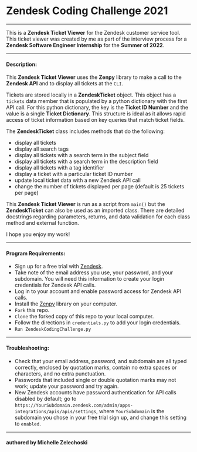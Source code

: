 # Zendesk Coding Challenge 2021
___

This is a **Zendesk Ticket Viewer** for the Zendesk customer service tool. This ticket viewer was created by me as part of the interview process for a **Zendesk Software Engineer Internship** for the **Summer of 2022**.

---

#### Description:

This **Zendesk Ticket Viewer** uses the **Zenpy** library to make a call to the **Zendesk API** and to display all tickets at the `CLI`. 

Tickets are stored locally in a **ZendeskTicket** object. This object has a `tickets` data member that is populated by a python dictionary with the first API call. For this python dictionary, the key is the **Ticket ID Number** and the value is a single **Ticket Dictionary**. This structure is ideal as it allows rapid access of ticket information based on key queries that match ticket fields.

The **ZendeskTicket** class includes methods that do the following:
- display all tickets
- display all search tags
- display all tickets with a search term in the subject field
- display all tickets with a search term in the description field
- display all tickets with a tag identifier
- display a ticket with a particular ticket ID number
- update local ticket data with a new Zendesk API call
- change the number of tickets displayed per page (default is 25 tickets per page)

This **Zendesk Ticket Viewer** is run as a script from `main()` but the **ZendeskTicket** can also be used as an imported class. There are detailed docstrings regarding parameters, returns, and data validation for each class method and external function. 

I hope you enjoy my work!

---

#### Program Requirements:
- Sign up for a free trial with [Zendesk](https://www.zendesk.com/register).
- Take note of the email address you use, your password, and your subdomain. You will need this information to create your login credentials for Zendesk API calls.
- Log in to your account and enable password access for Zendesk API calls. 
- Install the [Zenpy](http://docs.facetoe.com.au/zenpy.html#installation) library on your computer.
- `Fork` this repo.
- `Clone` the forked copy of this repo to your local computer.
- Follow the directions in `credentials.py` to add your login credentials.
- `Run ZendeskCodingChallenge.py`

---

#### Troubleshooting:
- Check that your email address, password, and subdomain are all typed correctly, enclosed by quotation marks, contain no extra spaces or characters, and no extra punctuation.
- Passwords that included single or double quotation marks may not work; update your password and try again. 
- New Zendesk accounts have password authentication for API calls disabled by default; go to `https://YourSubdomain.zendesk.com/admin/apps-integrations/apis/apis/settings`, where `YourSubdomain` is the subdomain you chose in your free trial sign up, and change this setting to `enabled`.

---

#### authored by Michelle Zelechoski